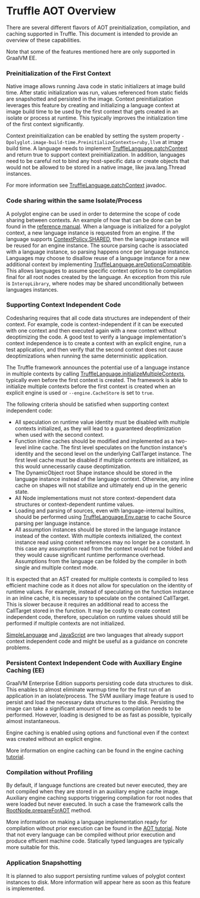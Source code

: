 # Truffle AOT Overview

There are several different flavors of AOT preinitialization, compilation, and caching supported in Truffle.
This document is intended to provide an overview of these capabilities.

Note that some of the features mentioned here are only supported in GraalVM EE.

### Preinitialization of the First Context

Native image allows running Java code in static initializers at image build time.
After static initialization was run, values referenced from static fields are snapshotted and persisted in the image.
Context preinitialization leverages this feature by creating and initializing a language context at image build time to be used by the first context that gets created in an isolate or process at runtime.
This typically improves the initialization time of the first context significantly.

Context preinitialization can be enabled by setting the system property `-Dpolyglot.image-build-time.PreinitializeContexts=ruby,llvm` at image build time.
A language needs to implement [TruffleLanguage.patchContext](https://www.graalvm.org/truffle/javadoc/com/oracle/truffle/api/TruffleLanguage.html#patchContext-C-com.oracle.truffle.api.TruffleLanguage.Env-) and return true to support context preinitialization.
In addition, languages need to be careful not to bind any host-specific data or create objects that would not be allowed to be stored in a native image, like java.lang.Thread instances.

For more information see [TruffleLanguage.patchContext](https://www.graalvm.org/truffle/javadoc/com/oracle/truffle/api/TruffleLanguage.html#patchContext-C-com.oracle.truffle.api.TruffleLanguage.Env-) javadoc.


### Code sharing within the same Isolate/Process

A polyglot engine can be used in order to determine the scope of code sharing between contexts.
An example of how that can be done can be found in the [reference manual](https://www.graalvm.org/reference-manual/embed-languages/#code-caching-across-multiple-contexts).
When a language is initialized for a polyglot context, a new language instance is requested from an engine.
If the language supports [ContextPolicy.SHARED](https://www.graalvm.org/truffle/javadoc/com/oracle/truffle/api/TruffleLanguage.ContextPolicy.html#SHARED), then the language instance will be reused for an engine instance.
The source parsing cache is associated with a language instance, so parsing happens once per language instance.
Languages may choose to disallow reuse of a language instance for a new additional context by implementing [TruffleLanguage.areOptionsCompatible](https://www.graalvm.org/truffle/javadoc/com/oracle/truffle/api/TruffleLanguage.html#areOptionsCompatible-org.graalvm.options.OptionValues-org.graalvm.options.OptionValues-).
This allows languages to assume specific context options to be compilation final for all root nodes created by the language.
An exception from this rule is `InteropLibrary`, where nodes may be shared unconditionally between languages instances.


### Supporting Context Independent Code 

Codesharing requires that all code data structures are independent of their context.
For example, code is context-independent if it can be executed with one context and then executed again with a new context without deoptimizing the code.
A good test to verify a language implementation's context independence is to create a context with an explicit engine, run a test application, and then verify that the second context does not cause deoptimizations when running the same deterministic application.

The Truffle framework announces the potential use of a language instance in multiple contexts by calling [TruffleLanguage.initializeMultipleContexts](https://www.graalvm.org/truffle/javadoc/com/oracle/truffle/api/TruffleLanguage.html#initializeMultipleContexts--), typically even before the first context is created.
The framework is able to initialize multiple contexts before the first context is created when an explicit engine is used or `--engine.CacheStore` is set to `true`.

The following criteria should be satisfied when supporting context independent code:

* All speculation on runtime value identity must be disabled with multiple contexts initialized, as they will lead to a guaranteed deoptimization when used with the second context.
* Function inline caches should be modified and implemented as a two-level inline cache. The first level speculates on the function instance's identity and the second level on the underlying CallTarget instance. The first level cache must be disabled if multiple contexts are initialized, as this would unnecessarily cause deoptimization.
* The DynamicObject root Shape instance should be stored in the language instance instead of the language context. Otherwise, any inline cache on shapes will not stabilize and ultimately end up in the generic state.
* All Node implementations must not store context-dependent data structures or context-dependent runtime values.
* Loading and parsing of sources, even with language-internal builtins, should be performed using [TruffleLanguage.Env.parse](https://www.graalvm.org/truffle/javadoc/com/oracle/truffle/api/TruffleLanguage.html#parse-com.oracle.truffle.api.TruffleLanguage.ParsingRequest-) to cache Source parsing per language instance. 
* All assumption instances should be stored in the language instance instead of the context. With multiple contexts initialized, the context instance read using context references may no longer be a constant. In this case any assumption read from the context would not be folded and they would cause significant runtime performance overhead. Assumptions from the language can be folded by the compiler in both single and multiple context mode.

It is expected that an AST created for multiple contexts is compiled to less efficient machine code as it does not allow for speculation on the identity of runtime values.
For example, instead of speculating on the function instance in an inline cache, it is necessary to speculate on the contained CallTarget.
This is slower because it requires an additional read to access the CallTarget stored in the function.
It may be costly to create context independent code, therefore, speculation on runtime values should still be performed if multiple contexts are not initialized.

[SimpleLanguage](https://github.com/graalvm/simplelanguage/blob/master/language/src/main/java/com/oracle/truffle/sl/SLLanguage.java#L196) and [JavaScript](https://github.com/oracle/graaljs/blob/master/graal-js/src/com.oracle.truffle.js/src/com/oracle/truffle/js/lang/JavaScriptLanguage.java) are two languages that already support context independent code and might be useful as a guidance on concrete problems.


### Persistent Context Independent Code with Auxiliary Engine Caching (EE)

GraalVM Enterprise Edition supports persisting code data structures to disk.
This enables to almost eliminate warmup time for the first run of an application in an isolate/process.
The SVM auxiliary image feature is used to persist and load the necessary data structures to the disk.
Persisting the image can take a significant amount of time as compilation needs to be performed.
However, loading is designed to be as fast as possible, typically almost instantaneous.

Engine caching is enabled using options and functional even if the context was created without an explicit engine.

More information on engine caching can be found in the engine caching [tutorial](AuxiliaryEngineCachingEnterprise.md).


### Compilation without Profiling

By default, if language functions are created but never executed, they are not compiled when they are stored in an auxiliary engine cache image.
Auxiliary engine caching supports triggering compilation for root nodes that were loaded but never executed.
In such a case the framework calls the [RootNode.prepareForAOT](https://www.graalvm.org/truffle/javadoc/com/oracle/truffle/api/nodes/RootNode.html#prepareForAOT--) method.

More information on making a language implementation ready for compilation without prior execution can be found in the [AOT tutorial](AOT.md). 
Note that not every language can be compiled without prior execution and produce efficient machine code. 
Statically typed languages are typically more suitable for this.


### Application Snapshotting

It is planned to also support persisting runtime values of polyglot context instances to disk.
More information will appear here as soon as this feature is implemented.

